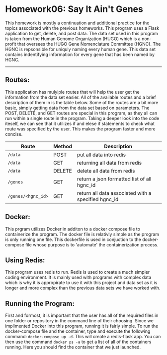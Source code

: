 
# Homework06: Say It Ain't Genes

This homework is mostly a continuation and additional practice for the topics associated with the previous homeworks.
This program uses a Flask application to get, delete, and post data. The data set used in this program is taken from the Human
Genome Organization (HUGO) which is a non-profit that oversees the HUGO Gene Nomenclature Committee (HGNC). The HGNC is 
repsonsible for uniquly naming every human gene. This data set contains indentifying information for every gene that has been 
named by HGNC.

---

## Routes:

This application has mulyiple routes that will help the user get the information from the data set easier. All of the available
routes and a brief description of them in is the table below. Some of the routes are a bit more basic, simply getting data from the 
data set based on parameters. The POST, DELETE, and GET routes are special in this program, as they all can run within a single 
route in the program. Taking a deeper look into the code iteself, we can see that it utilizes if and elese if statements to 
check what route was specified by the user. This makes the program faster and more concise. 

| Route | Method | Description |
| ----- | ----- | ----- |
| `/data` | POST | put all data into redis |
| `/data` | GET | returning all data from redis |
| `/data` | DELETE | delete all data from redis |
| `/genes` | GET | return a json formatted list of all hgnc_id |
| `/genes/<hgnc_id>` | GET | return all data associated with a specified hgnc_id |

## Docker:

This prgram utilizes Docker in additon to a docker compose file to containerize the program. The docker file is relativly simple as
the program is only running one file. This dockerfile is used in conjuction to the docker-compose file whose purpose is to
'automate' the containerization process.

## Using Redis:

This program uses redis to run. Redis is used to create a much simpler coding environment. It is mainly used with programs with 
complex data which is why it is appropirate to use it with this project and data set as it is longer and more complex than the
previous data sets we have worked with. 

## Running the Program:

First and formost, it is important that the user has all of the required files in one folder or repository in the command line of 
their choosing. Since we implimented Docker into this program, running it is fairly simple. To run the docker-compose file and the 
container, type and execute the following command: `docker-compose up -d`. This will create a redis-flask app. You can then use
the command `docker ps -a` to get a list of all of the containers running. Here you should find the container that we just 
launched. 

